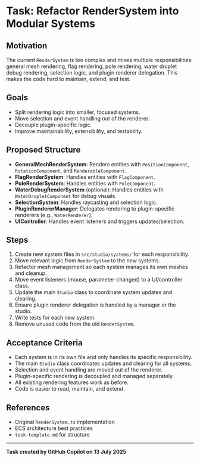 # Task: Refactor RenderSystem into Modular Systems

## Motivation
The current `RenderSystem` is too complex and mixes multiple responsibilities: general mesh rendering, flag rendering, pole rendering, water droplet debug rendering, selection logic, and plugin renderer delegation. This makes the code hard to maintain, extend, and test.

## Goals
- Split rendering logic into smaller, focused systems.
- Move selection and event handling out of the renderer.
- Decouple plugin-specific logic.
- Improve maintainability, extensibility, and testability.

## Proposed Structure
- **GeneralMeshRenderSystem**: Renders entities with `PositionComponent`, `RotationComponent`, and `RenderableComponent`.
- **FlagRenderSystem**: Handles entities with `FlagComponent`.
- **PoleRenderSystem**: Handles entities with `PoleComponent`.
- **WaterDebugRenderSystem** (optional): Handles entities with `WaterDropletComponent` for debug visuals.
- **SelectionSystem**: Handles raycasting and selection logic.
- **PluginRendererManager**: Delegates rendering to plugin-specific renderers (e.g., `WaterRenderer`).
- **UIController**: Handles event listeners and triggers updates/selection.

## Steps
1. Create new system files in `src/studio/systems/` for each responsibility.
2. Move relevant logic from `RenderSystem` to the new systems.
3. Refactor mesh management so each system manages its own meshes and cleanup.
4. Move event listeners (mouse, parameter-changed) to a UI/controller class.
5. Update the main `Studio` class to coordinate system updates and clearing.
6. Ensure plugin renderer delegation is handled by a manager or the studio.
7. Write tests for each new system.
8. Remove unused code from the old `RenderSystem`.

## Acceptance Criteria
- Each system is in its own file and only handles its specific responsibility.
- The main `Studio` class coordinates updates and clearing for all systems.
- Selection and event handling are moved out of the renderer.
- Plugin-specific rendering is decoupled and managed separately.
- All existing rendering features work as before.
- Code is easier to read, maintain, and extend.

## References
- Original `RenderSystem.ts` implementation
- ECS architecture best practices
- `task-template.md` for structure

---

**Task created by GitHub Copilot on 13 July 2025**
